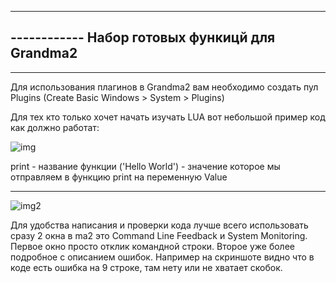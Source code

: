 
------------ 
------------    Набор готовых функицй для Grandma2
------------ 
------------------------------------------------


Для использования плагинов в Grandma2 вам необходимо создать пул Plugins (Create Basic Windows > System > Plugins)

Для тех кто только хочет начать изучать LUA вот небольшой пример код как должно работат:

![img](https://user-images.githubusercontent.com/29582986/156346354-4ffc31f9-9266-4423-8a6f-c370f013fddb.png)

print - название функции
('Hello World')  - значение которое мы отправляем в функцию print на переменную Value

------------------------------------------------  
![img2](https://user-images.githubusercontent.com/29582986/156346553-39c353c9-7c4e-46aa-b470-b5402d80b26b.png)

Для удобства написания и проверки кода лучше всего использовать сразу 2 окна в ma2 это Command Line Feedback и System Monitoring. Первое окно просто отклик командной строки. Второе уже более подробное с описанием ошибок. Например на скриншоте видно что в коде есть ошибка на 9 строке, там нету или не хватает скобок.
